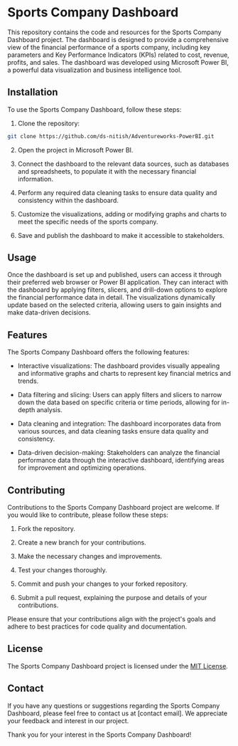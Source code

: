 # Sports Company Dashboard

This repository contains the code and resources for the Sports Company Dashboard project. The dashboard is designed to provide a comprehensive view of the financial performance of a sports company, including key parameters and Key Performance Indicators (KPIs) related to cost, revenue, profits, and sales. The dashboard was developed using Microsoft Power BI, a powerful data visualization and business intelligence tool.

## Installation

To use the Sports Company Dashboard, follow these steps:

1. Clone the repository:

```bash
git clone https://github.com/ds-nitish/Adventureworks-PowerBI.git
```

2. Open the project in Microsoft Power BI.

3. Connect the dashboard to the relevant data sources, such as databases and spreadsheets, to populate it with the necessary financial information.

4. Perform any required data cleaning tasks to ensure data quality and consistency within the dashboard.

5. Customize the visualizations, adding or modifying graphs and charts to meet the specific needs of the sports company.

6. Save and publish the dashboard to make it accessible to stakeholders.

## Usage

Once the dashboard is set up and published, users can access it through their preferred web browser or Power BI application. They can interact with the dashboard by applying filters, slicers, and drill-down options to explore the financial performance data in detail. The visualizations dynamically update based on the selected criteria, allowing users to gain insights and make data-driven decisions.

## Features

The Sports Company Dashboard offers the following features:

- Interactive visualizations: The dashboard provides visually appealing and informative graphs and charts to represent key financial metrics and trends.

- Data filtering and slicing: Users can apply filters and slicers to narrow down the data based on specific criteria or time periods, allowing for in-depth analysis.

- Data cleaning and integration: The dashboard incorporates data from various sources, and data cleaning tasks ensure data quality and consistency.

- Data-driven decision-making: Stakeholders can analyze the financial performance data through the interactive dashboard, identifying areas for improvement and optimizing operations.

## Contributing

Contributions to the Sports Company Dashboard project are welcome. If you would like to contribute, please follow these steps:

1. Fork the repository.

2. Create a new branch for your contributions.

3. Make the necessary changes and improvements.

4. Test your changes thoroughly.

5. Commit and push your changes to your forked repository.

6. Submit a pull request, explaining the purpose and details of your contributions.

Please ensure that your contributions align with the project's goals and adhere to best practices for code quality and documentation.

## License

The Sports Company Dashboard project is licensed under the [MIT License](LICENSE).

## Contact

If you have any questions or suggestions regarding the Sports Company Dashboard, please feel free to contact us at [contact email]. We appreciate your feedback and interest in our project.

Thank you for your interest in the Sports Company Dashboard!
